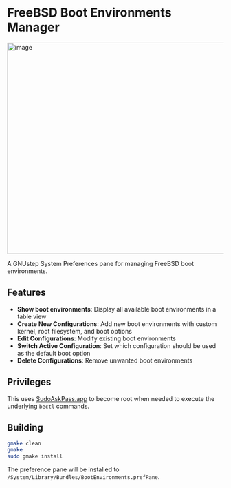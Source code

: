 # FreeBSD Boot Environments Manager

<img width="602" height="490" alt="image" src="https://github.com/user-attachments/assets/f9fddfea-8801-49b5-8048-bcbec4133d1b" />

A GNUstep System Preferences pane for managing FreeBSD boot environments.

## Features

- **Show boot environments**: Display all available boot environments in a table view
- **Create New Configurations**: Add new boot environments with custom kernel, root filesystem, and boot options
- **Edit Configurations**: Modify existing boot environments
- **Switch Active Configuration**: Set which configuration should be used as the default boot option
- **Delete Configurations**: Remove unwanted boot environments

## Privileges

This uses [SudoAskPass.app](https://github.com/probonopd/sudoaskpass) to become root when needed to execute the underlying `bectl` commands.

## Building

```sh
gmake clean
gmake
sudo gmake install
```

The preference pane will be installed to `/System/Library/Bundles/BootEnvironments.prefPane`.